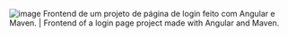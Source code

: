 ![image](https://github.com/user-attachments/assets/209966a2-3cbd-455d-99e8-b2b354622e7e)
Frontend de um projeto de página de login feito com Angular e Maven.
|
Frontend of a login page project made with Angular and Maven.

